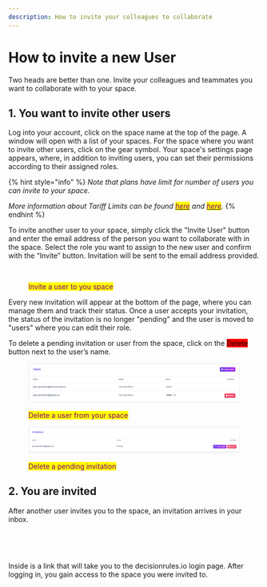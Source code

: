 ```yaml
---
description: How to invite your colleagues to collaborate
---
```


# How to invite a new User

Two heads are better than one. Invite your colleagues and teammates you want to collaborate with to your space.

## 1. You want to invite other users

Log into your account, click on the space name at the top of the page. A window will open with a list of your spaces. For the space where you want to invite other users, click on the gear symbol. Your space's settings page appears, where, in addition to inviting users, you can set their permissions according to their assigned roles.

{% hint style="info" %}
_Note that plans have limit for number of users you can invite to your space._

_More information about Tariff Limits can be found_ [_<mark style="color:purple;">here</mark>_](https://www.decisionrules.io/pricing/public-cloud) _and_ [_<mark style="color:purple;">here</mark>_](https://app.decisionrules.io/profile)_._
{% endhint %}

To invite another user to your space, simply click the "Invite User" button and enter the email address of the person you want to collaborate with in the space. Select the role you want to assign to the new user and confirm with the “Invite” button. Invitation will be sent to the email address provided.

<figure><img src="../../.gitbook/assets/inviteusertospace.gif" alt=""><figcaption><p><mark style="color:purple;">Invite a user to you space</mark></p></figcaption></figure>

Every new invitation will appear at the bottom of the page, where you can manage them and track their status. Once a user accepts your invitation, the status of the invitation is no longer "pending" and the user is moved to "users" where you can edit their role.

To delete a pending invitation or user from the space, click on the <mark style="background-color:red;">Delete</mark> button next to the user’s name.

<figure><img src="../../.gitbook/assets/users_delete.png" alt=""><figcaption><p><mark style="color:purple;">Delete a user from your space</mark></p></figcaption></figure>

<figure><img src="../../.gitbook/assets/cancelinvitation.png" alt=""><figcaption><p><mark style="color:purple;">Delete a pending invitation</mark></p></figcaption></figure>

## 2. You are invited

After another user invites you to the space, an invitation arrives in your inbox.

<figure><img src="../../.gitbook/assets/Snímek obrazovky 2024-01-03 v 16.33.25.png" alt=""><figcaption></figcaption></figure>

&#x20;

<figure><img src="../../.gitbook/assets/Snímek obrazovky 2024-01-03 v 16.35.27.png" alt=""><figcaption></figcaption></figure>

Inside is a link that will take you to the decisionrules.io login page. After logging in, you gain access to the space you were invited to.

